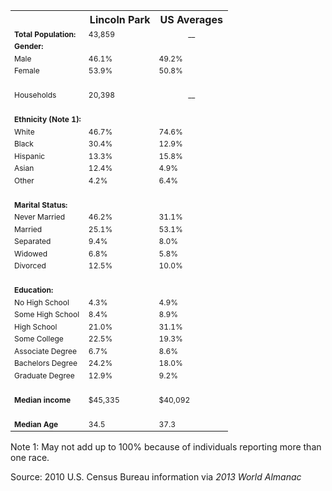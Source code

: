 <table>
<tbody>
<tr>
<th><br></th><th>Lincoln Park</th><th>US Averages</th>
</tr>
<tr>
<td style="font-size: 12px;"><strong>Total Population:</strong></td>
<td style="font-size: 12px;">43,859<br></td>
<td style="font-size: 12px; text-align: center;">__<br></td>
</tr>
<tr>
<td style="font-size: 12px;"><strong>Gender:</strong></td>
<td style="font-size: 12px;"><br></td>
<td style="font-size: 12px;"><br></td>
</tr>
<tr>
<td style="font-size: 12px;">Male</td>
<td style="font-size: 12px;">46.1%</td>
<td style="font-size: 12px;">49.2%<br></td>
</tr>
<tr>
<td style="font-size: 12px;">Female</td>
<td style="font-size: 12px;">53.9%</td>
<td style="font-size: 12px;">50.8%<br></td>
</tr>
<tr>
<td style="font-size: 12px;"><br></td>
<td style="font-size: 12px;"><br></td>
<td style="font-size: 12px; text-align: center;"><br></td>
</tr>
<tr>
<td style="font-size: 12px;">Households</td>
<td style="font-size: 12px;">20,398</td>
<td style="font-size: 12px; text-align: center;">__<br></td>
</tr>
<tr>
<td style="font-size: 12px;"><br></td>
<td style="font-size: 12px;"><br></td>
<td style="font-size: 12px; text-align: center;"><br></td>
</tr>
<tr>
<td style="font-size: 12px;"><strong>Ethnicity (Note 1):</strong></td>
<td style="font-size: 12px;"><br></td>
<td style="font-size: 12px; text-align: center;">&nbsp;</td>
</tr>
<tr>
<td style="font-size: 12px;">White<br></td>
<td style="font-size: 12px;">46.7%<br></td>
<td style="font-size: 12px; text-align: left;">74.6%</td>
</tr>
<tr>
<td style="font-size: 12px;">Black<br></td>
<td style="font-size: 12px;">30.4%<br></td>
<td style="font-size: 12px; text-align: left;">12.9%</td>
</tr>
<tr>
<td style="font-size: 12px;">Hispanic<br></td>
<td style="font-size: 12px;">13.3%<br></td>
<td style="font-size: 12px; text-align: left;">15.8%</td>
</tr>
<tr>
<td style="font-size: 12px;">Asian<br></td>
<td style="font-size: 12px;">12.4%<br></td>
<td style="font-size: 12px; text-align: left;">4.9%</td>
</tr>
<tr>
<td style="font-size: 12px;">Other<br></td>
<td style="font-size: 12px;">4.2%<br></td>
<td style="font-size: 12px; text-align: left;">6.4%</td>
</tr>
<tr>
<td style="font-size: 12px;"><br></td>
<td style="font-size: 12px;"><br></td>
<td style="font-size: 12px; text-align: left;"><br></td>
</tr>
<tr>
<td style="font-size: 12px;"><strong>Marital Status:</strong><br></td>
<td style="font-size: 12px;"><br></td>
<td style="font-size: 12px; text-align: left;"><br></td>
</tr>
<tr>
<td style="font-size: 12px;">Never Married<br></td>
<td style="font-size: 12px;">46.2%<br></td>
<td style="font-size: 12px; text-align: left;">31.1%</td>
</tr>
<tr>
<td style="font-size: 12px;">Married</td>
<td style="font-size: 12px;">25.1%<br></td>
<td style="font-size: 12px; text-align: left;">53.1%</td>
</tr>
<tr>
<td style="font-size: 12px;">Separated<br></td>
<td style="font-size: 12px;">9.4%<br></td>
<td style="font-size: 12px; text-align: left;">8.0%</td>
</tr>
<tr>
<td style="font-size: 12px;">Widowed<br></td>
<td style="font-size: 12px;">6.8%<br></td>
<td style="font-size: 12px; text-align: left;">5.8%</td>
</tr>
<tr>
<td style="font-size: 12px;">Divorced<br></td>
<td style="font-size: 12px;">12.5%<br></td>
<td style="font-size: 12px; text-align: left;">10.0%</td>
</tr>
<tr>
<td style="font-size: 12px;"><br></td>
<td style="font-size: 12px;"><br></td>
<td style="font-size: 12px; text-align: left;"><br></td>
</tr>
<tr>
<td style="font-size: 12px;"><strong>Education:</strong><br></td>
<td style="font-size: 12px;"><br></td>
<td style="font-size: 12px; text-align: left;"><br></td>
</tr>
<tr>
<td style="font-size: 12px;">No High School<br></td>
<td style="font-size: 12px;">4.3%<br></td>
<td style="font-size: 12px; text-align: left;">4.9%</td>
</tr>
<tr>
<td style="font-size: 12px;">Some High School<br></td>
<td style="font-size: 12px;">8.4%<br></td>
<td style="font-size: 12px; text-align: left;">8.9%</td>
</tr>
<tr>
<td style="font-size: 12px;">High School<br></td>
<td style="font-size: 12px;">21.0%<br></td>
<td style="font-size: 12px; text-align: left;">31.1%</td>
</tr>
<tr>
<td style="font-size: 12px;">Some College<br></td>
<td style="font-size: 12px;">22.5%<br></td>
<td style="font-size: 12px; text-align: left;">19.3%</td>
</tr>
<tr>
<td style="font-size: 12px;">Associate Degree<br></td>
<td style="font-size: 12px;">6.7%<br></td>
<td style="font-size: 12px; text-align: left;">8.6%</td>
</tr>
<tr>
<td style="font-size: 12px;">Bachelors Degree<br></td>
<td style="font-size: 12px;">24.2%<br></td>
<td style="font-size: 12px; text-align: left;">18.0%</td>
</tr>
<tr>
<td style="font-size: 12px;">Graduate Degree<br></td>
<td style="font-size: 12px;">12.9%<br></td>
<td style="font-size: 12px; text-align: left;">9.2%</td>
</tr>
<tr>
<td style="font-size: 12px;"><br></td>
<td style="font-size: 12px;"><br></td>
<td style="font-size: 12px; text-align: left;"><br></td>
</tr>
<tr>
<td style="font-size: 12px;"><strong>Median income</strong><br></td>
<td style="font-size: 12px;">$45,335<br></td>
<td style="font-size: 12px; text-align: left;">$40,092</td>
</tr>
<tr>
<td style="font-size: 12px;"><br></td>
<td style="font-size: 12px;"><br></td>
<td style="font-size: 12px; text-align: left;"><br></td>
</tr>
<tr>
<td style="font-size: 12px;"><strong>Median Age</strong><br></td>
<td style="font-size: 12px;">34.5<br></td>
<td style="font-size: 12px; text-align: left;">37.3</td>
</tr>
</tbody>
</table>
<p>Note 1: May not add up to 100% because of individuals reporting more than one race.</p>
<p>Source: 2010 U.S. Census Bureau information via <em>2013 World Almanac</em></p>